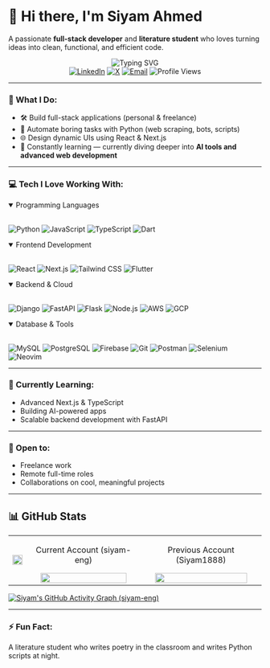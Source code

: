# 👋 Hi there, I'm Siyam Ahmed

A passionate **full-stack developer** and **literature student** who loves turning ideas into clean, functional, and efficient code.

<div align="center">
  <img src="https://readme-typing-svg.demolab.com?font=Fira+Code&weight=600&size=28&duration=4000&pause=1000&color=6F9EE8&center=true&vCenter=true&random=false&width=435&lines=Python+Developer;Full+Stack+Developer;Automation+Developer;Literature+Student" alt="Typing SVG" />
</div>

<div align="center">
  <a href="https://linkedin.com/in/siyam88"><img src="https://img.shields.io/badge/LinkedIn-0077B5?style=for-the-badge&logo=linkedin&logoColor=white" alt="LinkedIn"/></a>
  <a href="https://x.com/siyam_88"><img src="https://img.shields.io/badge/X-%23000000.svg?logo=X&logoColor=white" alt="X"/></a>
  <a href="mailto:siyam.eng.du@gmail.com"><img src="https://img.shields.io/badge/Email-D14836?style=for-the-badge&logo=gmail&logoColor=white" alt="Email"/></a>
  <img src="https://komarev.com/ghpvc/?username=siyam-eng&style=for-the-badge&color=6F9EE8" alt="Profile Views"/>
</div>


---

### 🚀 What I Do:
- 🛠️ Build full-stack applications (personal & freelance)
- 🤖 Automate boring tasks with Python (web scraping, bots, scripts)
- 🌐 Design dynamic UIs using React & Next.js
- 🧠 Constantly learning — currently diving deeper into **AI tools and advanced web development**

---
### 💻 Tech I Love Working With:
<details open>
<summary>Programming Languages</summary>
<br>

![Python](https://img.shields.io/badge/Python-3776AB?style=for-the-badge&logo=python&logoColor=white)
![JavaScript](https://img.shields.io/badge/JavaScript-F7DF1E?style=for-the-badge&logo=javascript&logoColor=black)
![TypeScript](https://img.shields.io/badge/TypeScript-007ACC?style=for-the-badge&logo=typescript&logoColor=white)
![Dart](https://img.shields.io/badge/Dart-%230175C2.svg?style=for-the-badge&logo=dart&logoColor=white)
</details>

<details open>
<summary>Frontend Development</summary>
<br>

![React](https://img.shields.io/badge/React-20232A?style=for-the-badge&logo=react&logoColor=61DAFB)
![Next.js](https://img.shields.io/badge/Next.js-000000?style=for-the-badge&logo=nextdotjs&logoColor=white)
![Tailwind CSS](https://img.shields.io/badge/Tailwind_CSS-38B2AC?style=for-the-badge&logo=tailwind-css&logoColor=white)
![Flutter](https://img.shields.io/badge/Flutter-02569B?style=for-the-badge&logo=flutter&logoColor=fff)
</details>

<details open>
<summary>Backend & Cloud</summary>
<br>
  
![Django](https://img.shields.io/badge/Django-%23092E20.svg?style=for-the-badge&logo=django&logoColor=white)
![FastAPI](https://img.shields.io/badge/FastAPI-009485.svg?style=for-the-badge&ogo=fastapi&logoColor=white)
![Flask](https://img.shields.io/badge/Flask-000?style=for-the-badge&logo=flask&logoColor=fff)
![Node.js](https://img.shields.io/badge/Node.js-339933?style=for-the-badge&logo=nodedotjs&logoColor=white)
![AWS](https://img.shields.io/badge/AWS-232F3E?style=for-the-badge&logo=amazon-aws&logoColor=white)
![GCP](https://img.shields.io/badge/Google_Cloud-4285F4?style=for-the-badge&logo=google-cloud&logoColor=white)
</details>

<details open>
<summary>Database & Tools</summary>
<br>

![MySQL](https://img.shields.io/badge/MySQL-4479A1?style=for-the-badge&logo=mysql&logoColor=fff)
![PostgreSQL](https://img.shields.io/badge/PostgreSQL-316192?style=for-the-badge&logo=postgresql&logoColor=white)
![Firebase](https://img.shields.io/badge/Firebase-FFCA28?style=for-the-badge&logo=firebase&logoColor=black)
![Git](https://img.shields.io/badge/Git-F05032?style=for-the-badge&logo=git&logoColor=white)
![Postman](https://img.shields.io/badge/Postman-FF6C37?style=for-the-badge&logo=postman&logoColor=white)
![Selenium](https://img.shields.io/badge/Selenium-43B02A?style=for-the-badge&logo=selenium&logoColor=fff)
![Neovim](https://img.shields.io/badge/Neovim-57A143?logo=neovim&logoColor=fff)
</details>

--- 

### 🌱 Currently Learning:
- Advanced Next.js & TypeScript  
- Building AI-powered apps  
- Scalable backend development with FastAPI  

---

### 🤝 Open to:
- Freelance work  
- Remote full-time roles  
- Collaborations on cool, meaningful projects

---

## 📊 GitHub Stats



<table>
  <tr>
    <td>
      <img src="https://github-readme-stats.vercel.app/api/top-langs?username=siyam-eng&show_icons=true&layout=compact&hide_progress=true&theme=tokyonight" width="100%"/>
    </td>
    <td>
      <div align="center">
      <p>Current Account (siyam-eng)</p>
      <img src="https://github-readme-streak-stats.herokuapp.com/?user=siyam-eng&theme=tokyonight" width="90%"/>
      </div>
    </td>
    <td>
      <div align="center">
        <p>Previous Account (Siyam1888)</p>
        <img src="https://github-readme-streak-stats.herokuapp.com/?user=Siyam1888&theme=tokyonight" width="90%"/>
      </div>
    </td>
  </tr>
</table>

[![Siyam's GitHub Activity Graph (siyam-eng)](https://github-readme-activity-graph.vercel.app/graph?username=siyam-eng&theme=tokyo-night)](https://github.com/ashutosh00710/github-readme-activity-graph)

---

### ⚡ Fun Fact:
A literature student who writes poetry in the classroom and writes Python scripts at night.



<!---
siyam-eng/siyam-eng is a ✨ special ✨ repository because its `README.md` (this file) appears on your GitHub profile.
You can click the Preview link to take a look at your changes.
--->
